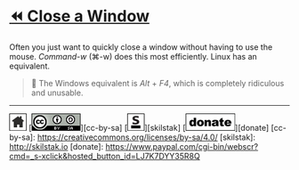 # [⏪ Close a Window](/README.md)

Often you just want to quickly close a window without having to use
the mouse. *Command-w* (⌘-w) does this most efficiently. Linux has an
equivalent. 

> 💬 The Windows equivalent is *Alt* + *F4*, which is completely
> ridiculous and unusable.

---
[![home](/assets/home-bw.png)](/README.md)
[![cc-by-sa](/assets/cc-by-sa.png)][cc-by-sa]
[![skilstak](/assets/skilstak-logo-bw.png)][skilstak]
[![donate](/assets/donate-bw.png)][donate]
[cc-by-sa]: https://creativecommons.org/licenses/by-sa/4.0/
[skilstak]: http://skilstak.io
[donate]: https://www.paypal.com/cgi-bin/webscr?cmd=_s-xclick&hosted_button_id=LJ7K7DYY35R8Q


